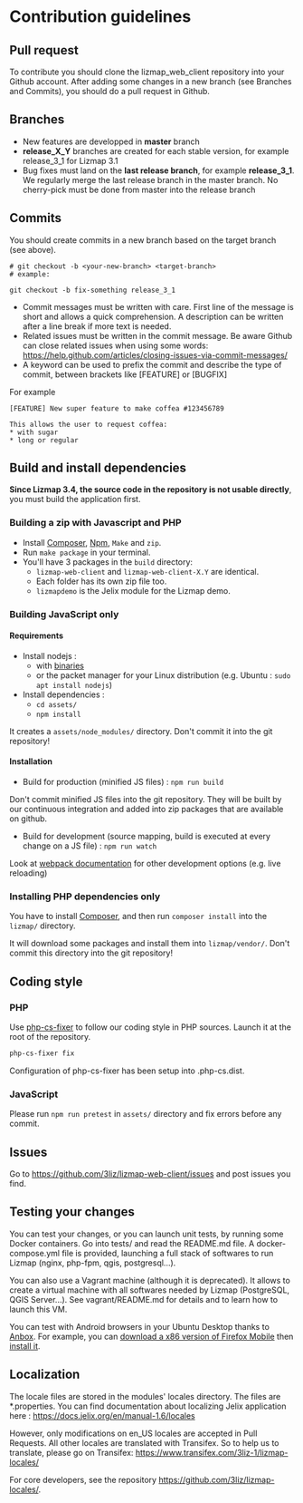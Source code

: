 # Contribution guidelines


## Pull request

To contribute you should clone the lizmap_web_client repository into your
Github account. After adding some changes in a new branch (see Branches and Commits),
you should do a pull request in Github.

## Branches

* New features are developped in **master** branch
* **release_X_Y** branches are created for each stable version, for example release_3_1 for Lizmap 3.1
* Bug fixes must land on the **last release branch**, for example **release_3_1**. We regularly merge the last release branch in the master branch. No cherry-pick must be done from master into the release branch

## Commits

You should create commits in a new branch based on the target branch (see above).

```
# git checkout -b <your-new-branch> <target-branch>
# example:

git checkout -b fix-something release_3_1 
```

* Commit messages must be written with care. First line of the message is short and allows a quick comprehension. A description can be written after a line break if more text is needed.
* Related issues must be written in the commit message. Be aware Github can close related issues when using some words: https://help.github.com/articles/closing-issues-via-commit-messages/
* A keyword can be used to prefix the commit and describe the type of commit, between brackets like [FEATURE] or [BUGFIX]

For example

```
[FEATURE] New super feature to make coffea #123456789

This allows the user to request coffea:
* with sugar
* long or regular
```

## Build and install dependencies

**Since Lizmap 3.4, the source code in the repository is not usable directly**, you must build the application first.

### Building a zip with Javascript and PHP

- Install [Composer](http://getcomposer.org), [Npm](https://www.npmjs.com/), `Make` and `zip`.
- Run `make package` in your terminal.
- You'll have 3 packages in the `build` directory:
  - `lizmap-web-client` and `lizmap-web-client-X.Y` are identical.
  - Each folder has its own zip file too.
  - `lizmapdemo` is the Jelix module for the Lizmap demo.

### Building JavaScript only

#### Requirements

* Install nodejs :
    * with [binaries](https://nodejs.org/en/download/)
    * or the packet manager for your Linux distribution (e.g. Ubuntu : `sudo apt install nodejs`)
* Install dependencies :
    * `cd assets/`
    * `npm install`

It creates a `assets/node_modules/` directory. Don't commit it into the git repository!


#### Installation

* Build for production (minified JS files) :
`npm run build`

Don't commit minified JS files into the git repository. They will be built by our
continuous integration and added into zip packages that are available on github.


* Build for development (source mapping, build is executed at every change on a JS file) :
`npm run watch`

Look at [webpack documentation](https://webpack.js.org/guides/development/) for other development options (e.g. live reloading)

### Installing PHP dependencies only

You have to install [Composer](http://getcomposer.org), and then run `composer install`
into the `lizmap/` directory.

It will download some packages and install them into `lizmap/vendor/`. 
Don't commit this directory into the git repository!

## Coding style

### PHP

Use [php-cs-fixer](https://cs.symfony.com/) to follow our coding style in PHP sources.
Launch it at the root of the repository.

```bash
php-cs-fixer fix
```

Configuration of php-cs-fixer has been setup into .php-cs.dist.

### JavaScript

Please run `npm run pretest` in `assets/` directory and fix errors before any commit.

## Issues

Go to https://github.com/3liz/lizmap-web-client/issues and post issues you find.

## Testing your changes

You can test your changes, or you can launch unit tests, by running some 
Docker containers. Go into tests/ and read the README.md file. 
A docker-compose.yml file is provided, launching a full stack of softwares to 
run Lizmap (nginx, php-fpm, qgis, postgresql...). 

You can also use a Vagrant machine (although it is deprecated). It allows to 
create a virtual machine with all softwares needed by Lizmap (PostgreSQL, QGIS Server...).
See vagrant/README.md for details and to learn how to launch this VM.

You can test with Android browsers in your Ubuntu Desktop thanks to [Anbox](https://docs.anbox.io/userguide/install.html#install-anbox).
For example, you can [download a x86 version of Firefox Mobile](https://ftp.mozilla.org/pub/mobile/) then [install it](https://docs.anbox.io/userguide/install_apps.html#install-applications).

## Localization

The locale files are stored in the modules' locales directory.
The files are *.properties. You can find documentation about localizing Jelix
application here : https://docs.jelix.org/en/manual-1.6/locales

However, only modifications on en_US locales are accepted in Pull Requests.
All other locales are translated with Transifex. So to help us to translate, 
please go on Transifex:  https://www.transifex.com/3liz-1/lizmap-locales/

For core developers, see the repository https://github.com/3liz/lizmap-locales/.
